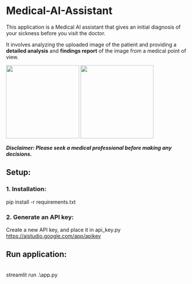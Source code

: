 # Medical-AI-Assistant
This application is a Medical AI assistant that gives an initial diagnosis of your sickness before you visit the doctor. 

It involves analyzing the uploaded image of the patient and providing a **detailed analysis** and **findings report** of the image from a medical point of view.

<img src="https://github.com/user-attachments/assets/839ddfd1-bed9-4fe9-99df-f1ad75094b47" width="200" height="200"/>

<img src="https://github.com/user-attachments/assets/072b9dac-948e-4bb1-91a8-60c9a7378d72" width="200" height="200"/>

_**Disclaimer: Please seek a medical professional before making any decisions.**_

## Setup:
### 1. Installation:
pip install -r requirements.txt

### 2. Generate an API key:
Create a new API key, and place it in api_key.py
https://aistudio.google.com/app/apikey

## Run application:
<br>
streamlit run .\app.py
